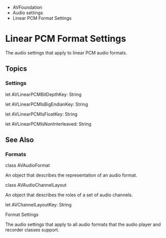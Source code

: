 

- AVFoundation
- Audio settings
-  Linear PCM Format Settings 

# Linear PCM Format Settings

The audio settings that apply to linear PCM audio formats.

## Topics

### Settings

let AVLinearPCMBitDepthKey: String

let AVLinearPCMIsBigEndianKey: String

let AVLinearPCMIsFloatKey: String

let AVLinearPCMIsNonInterleaved: String

## See Also

### Formats

class AVAudioFormat

An object that describes the representation of an audio format.

class AVAudioChannelLayout

An object that describes the roles of a set of audio channels.

let AVChannelLayoutKey: String

Format Settings

The audio settings that apply to all audio formats that the audio player and recorder classes support.

